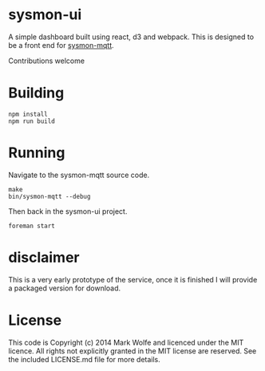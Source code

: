 # sysmon-ui

A simple dashboard built using react, d3 and webpack. This is designed to be a front end for [sysmon-mqtt](https://github.com/wolfeidau/sysinfo-mqtt).

Contributions welcome

# Building

```
npm install
npm run build
```

# Running

Navigate to the sysmon-mqtt source code.

```
make
bin/sysmon-mqtt --debug
```

Then back in the sysmon-ui project.

```
foreman start
```

# disclaimer

This is a very early prototype of the service, once it is finished I will provide a packaged version for download.

# License

This code is Copyright (c) 2014 Mark Wolfe and licenced under the MIT licence. All rights not explicitly granted in the MIT license are reserved. See the included LICENSE.md file for more details.
